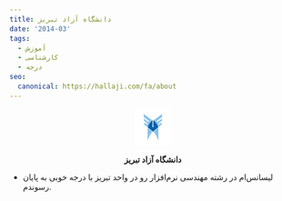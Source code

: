 ```yaml
---
title: دانشگاه آزاد تبریز
date: '2014-03'
tags:
  - آموزش
  - کارشناسی
  - درجه
seo:
  canonical: https://hallaji.com/fa/about
---
```

<p align='center'>
  <img src='/stories/azad-university-tab/azad.png' height='64' />
</p>
<p align='center'>
  <b>دانشگاه آزاد تبریز</b>
</p>

* لیسانس‌ام در رشته مهندسی نرم‌افزار رو در واحد تبریز با درجه خوبی به پایان رسوندم.
